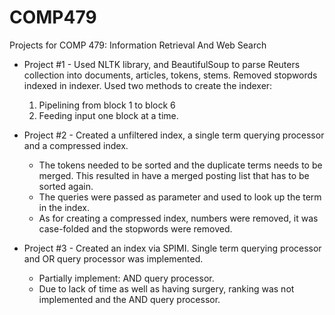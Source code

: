 # COMP479
Projects for COMP 479: Information Retrieval And Web Search

* Project #1 - Used NLTK library, and BeautifulSoup to parse Reuters collection into documents, articles, tokens, stems. Removed stopwords indexed in indexer. Used two methods to create the indexer: 
	1. Pipelining from block 1 to block 6
	2. Feeding input one block at a time.

* Project #2 - Created a unfiltered index, a single term querying processor and a compressed index. 
	* The tokens needed to be sorted and the duplicate terms needs to be merged. This resulted in have a merged posting list that has to be sorted again.
	* The queries were passed as parameter and used to look up the term in the index.
	* As for creating a compressed index, numbers were removed, it was case-folded and the stopwords were removed.
	
* Project #3 - Created an index via SPIMI. Single term querying processor and OR query processor was implemented. 
	* Partially implement: AND query processor.
	* Due to lack of time as well as having surgery, ranking was not implemented and the AND query processor.
